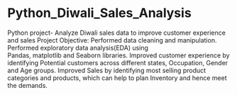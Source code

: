 # Python_Diwali_Sales_Analysis
Python project- Analyze Diwali sales data to improve customer experience and sales
Project Objective: Performed data cleaning and manipulation. Performed exploratory data analysis(EDA) using   
			Pandas, matplotlib and Seaborn libraries. Improved customer experience by identifying 
			Potential customers across different states, Occupation, Gender and Age groups. Improved
			Sales by identifying most selling product categories and products, which can help to plan 
			Inventory and hence meet the demands.
